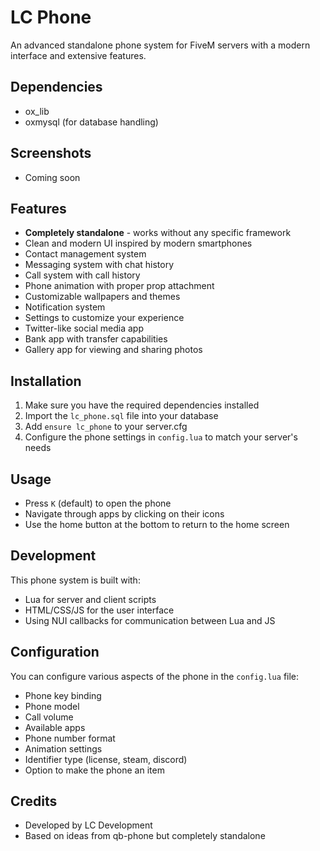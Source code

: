 # LC Phone
An advanced standalone phone system for FiveM servers with a modern interface and extensive features.

## Dependencies
- ox_lib
- oxmysql (for database handling)

## Screenshots
- Coming soon

## Features
- **Completely standalone** - works without any specific framework
- Clean and modern UI inspired by modern smartphones
- Contact management system
- Messaging system with chat history
- Call system with call history
- Phone animation with proper prop attachment
- Customizable wallpapers and themes
- Notification system
- Settings to customize your experience
- Twitter-like social media app
- Bank app with transfer capabilities
- Gallery app for viewing and sharing photos

## Installation
1. Make sure you have the required dependencies installed
2. Import the `lc_phone.sql` file into your database
3. Add `ensure lc_phone` to your server.cfg
4. Configure the phone settings in `config.lua` to match your server's needs

## Usage
- Press `K` (default) to open the phone
- Navigate through apps by clicking on their icons
- Use the home button at the bottom to return to the home screen

## Development
This phone system is built with:
- Lua for server and client scripts
- HTML/CSS/JS for the user interface
- Using NUI callbacks for communication between Lua and JS

## Configuration
You can configure various aspects of the phone in the `config.lua` file:
- Phone key binding
- Phone model
- Call volume
- Available apps
- Phone number format
- Animation settings
- Identifier type (license, steam, discord)
- Option to make the phone an item

## Credits
- Developed by LC Development
- Based on ideas from qb-phone but completely standalone
